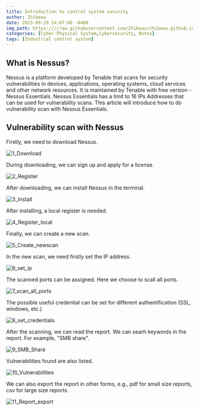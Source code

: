 ```yaml
---
title: Introduction to control system security
author: Zhibeau
date: 2023-09-29 14:07:00 -0400
img_path: https:////raw.githubusercontent.com/Zhibeau/zhibeau.github.io/main/_posts/9_30/
categories: [Cyber-Physical System,Cybersecurity, Notes]
tags: [Industrial control system]
---
```


## What is Nessus?
Nessus is a platform developed by Tenable that scans for security vulnerabilities in devices, applications, operating systems, cloud services and other network resources. It is maintained by Tenable with free version - Nessus Essentials. Nessus Essentials has a limit to 16 IPs Addresses that can be used for vulnerability scans. This article will introduce how to do vulnerability scan with Nessus Essentials.

## Vulnerability scan with Nessus
Firstly, we need to download Nessus.

![1_Download](1_Download.png)

During downloading, we can sign up and apply for a license.

![2_Register](2_Register.png)

After downloading, we can install Nessus in the terminal.

![3_Install](3_Install.png)

After installing, a local register is needed.

![4_Register_local](4_Register_local.png)

Finally, we can create a new scan.

![5_Create_newscan](5_Create_newscan.png)

In the new scan, we need firstly set the IP address.

![6_set_ip](6_set_ip.png)

The scanned ports can be assigned. Here we choose to scall all ports.

![7_scan_all_ports](7_scan_all_ports.png)

The possible useful credential can be set for different authentification (SSL, windows, etc.)

![8_set_credentials](8_set_credentials.png)

After the scanning, we can read the report. We can searh keywords in the report. For example, "SMB share".

![9_SMB_Share](9_SMB_Share.png)

Vulnerabilities found are also listed.

![10_Vulnerabilities](10_Vulnerabilities.png)

We can also export the report in other forms, e.g., pdf for small size reports, csv for large size reports.

![11_Report_export](11_Report_export.png)
